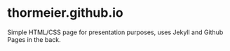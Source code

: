 thormeier.github.io
===================

Simple HTML/CSS page for presentation purposes, uses Jekyll and Github Pages in the back.
